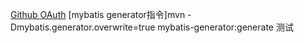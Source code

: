 [Github OAuth](https://developer.github.com/apps/building-github-apps/creating-a-github-app/)
[mybatis generator指令]mvn -Dmybatis.generator.overwrite=true mybatis-generator:generate
测试

